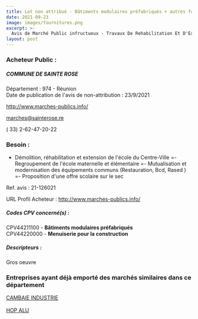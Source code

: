 ```yaml
---
title: Lot non attribué - Bâtiments modulaires préfabriqués + autres fournitures
date: 2021-09-23
image: images/fournitures.png
excerpt: >-
  Avis de Marché Public infructueux - Travaux De Rehabilitation Et D'Extension De L'Ecole Primaire Communale Du Centre Ville De Sainte Rose Allotis en 17 lots(Relance après la déclaration sans suite du Mt02-2020)
layout: post
---
```


### Acheteur Public :
##### COMMUNE DE SAINTE ROSE
Département : 974 - Réunion<br/>
Date de publication de l'avis de non-attribution : 23/9/2021


http://www.marches-publics.info/

marches@sainterose.re

( 33) 2-62-47-20-22
### Besoin :

- Démolition, réhabilitation et extension de l'école du Centre-Ville =- Regroupement de l'école maternelle et élémentaire =- Mutualisation et modernisation des équipements communs (Restauration, Bcd, Rased ) =- Proposition d'une offre scolaire sur le sec

Ref. avis : 21-126021

URL Profil Acheteur : http://www.marches-publics.info/

##### Codes CPV concerné(s) :
CPV44211100 - **Bâtiments modulaires préfabriqués** <br/>
CPV44220000 - **Menuiserie pour la construction** <br/>

##### Descripteurs :
Gros oeuvre <br/>

### Entreprises ayant déjà emporté des marchés similaires dans ce département
<a href="/entreprise-568/siren-502816150">CAMBAIE INDUSTRIE</a><br/><br/>
<a href="/entreprise-581/siren-840754196">HOP ALU</a><br/><br/>
